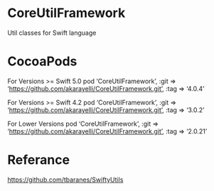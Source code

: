 # CoreUtilFramework
Util classes for Swift language

# CocoaPods

For Versions >= Swift 5.0   pod ‘CoreUtilFramework’, :git => ‘https://github.com/akarayelli/CoreUtilFramework.git’, :tag => ‘4.0.4’

For Versions >= Swift 4.2   pod ‘CoreUtilFramework’, :git => ‘https://github.com/akarayelli/CoreUtilFramework.git’, :tag => ‘3.0.2’

For Lower Versions   pod ‘CoreUtilFramework’, :git => ‘https://github.com/akarayelli/CoreUtilFramework.git’, :tag => ‘2.0.21’

# Referance
https://github.com/tbaranes/SwiftyUtils

